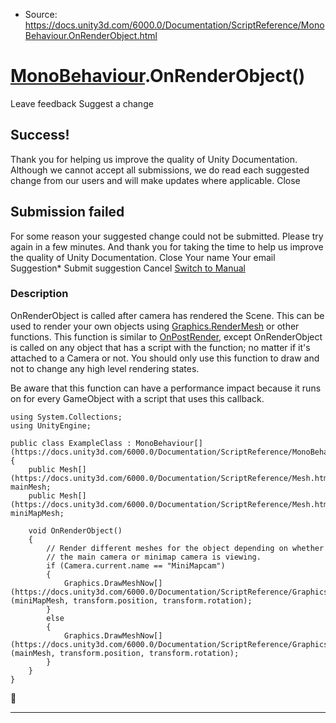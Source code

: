 * Source: https://docs.unity3d.com/6000.0/Documentation/ScriptReference/MonoBehaviour.OnRenderObject.html

#  [MonoBehaviour](https://docs.unity3d.com/6000.0/Documentation/ScriptReference/MonoBehaviour.html).OnRenderObject()
Leave feedback
Suggest a change
## Success!
Thank you for helping us improve the quality of Unity Documentation. Although we cannot accept all submissions, we do read each suggested change from our users and will make updates where applicable.
Close
## Submission failed
For some reason your suggested change could not be submitted. Please <a>try again</a> in a few minutes. And thank you for taking the time to help us improve the quality of Unity Documentation.
Close
Your name Your email Suggestion* Submit suggestion
Cancel
[Switch to Manual](https://docs.unity3d.com/6000.0/Documentation/Manual/class-MonoBehaviour.html "Go to MonoBehaviour Component in the Manual")
### Description
OnRenderObject is called after camera has rendered the Scene.
This can be used to render your own objects using [Graphics.RenderMesh](https://docs.unity3d.com/6000.0/Documentation/ScriptReference/Graphics.RenderMesh.html) or other functions. This function is similar to [OnPostRender](https://docs.unity3d.com/6000.0/Documentation/ScriptReference/MonoBehaviour.OnPostRender.html), except OnRenderObject is called on any object that has a script with the function; no matter if it's attached to a Camera or not. You should only use this function to draw and not to change any high level rendering states.  
  
Be aware that this function can have a performance impact because it runs on for every GameObject with a script that uses this callback.
```
using System.Collections;
using UnityEngine;  
  
public class ExampleClass : MonoBehaviour[](https://docs.unity3d.com/6000.0/Documentation/ScriptReference/MonoBehaviour.html)
{
    public Mesh[](https://docs.unity3d.com/6000.0/Documentation/ScriptReference/Mesh.html) mainMesh;
    public Mesh[](https://docs.unity3d.com/6000.0/Documentation/ScriptReference/Mesh.html) miniMapMesh;  
  
    void OnRenderObject()
    {
        // Render different meshes for the object depending on whether
        // the main camera or minimap camera is viewing.
        if (Camera.current.name == "MiniMapcam")
        {
            Graphics.DrawMeshNow[](https://docs.unity3d.com/6000.0/Documentation/ScriptReference/Graphics.DrawMeshNow.html)(miniMapMesh, transform.position, transform.rotation);
        }
        else
        {
            Graphics.DrawMeshNow[](https://docs.unity3d.com/6000.0/Documentation/ScriptReference/Graphics.DrawMeshNow.html)(mainMesh, transform.position, transform.rotation);
        }
    }
}

```

* * *
